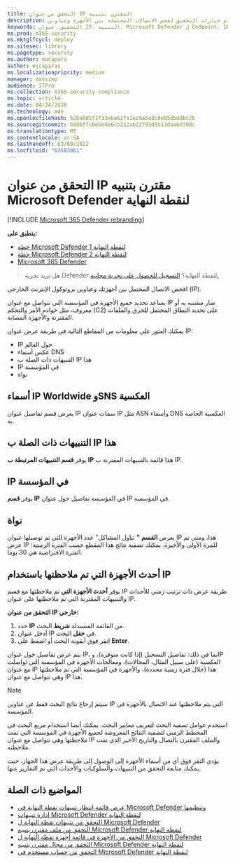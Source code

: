 ```yaml
---
title: التحقق من عنوان IP المقترن بتنبيه
description: استخدم خيارات التحقيق لفحص الاتصالات المحتملة بين الأجهزة وعناوين IP الخارجية.
keywords: التحقيق، عنوان IP، التنبيه، Microsoft Defender ل Endpoint، IP الخارجي
ms.prod: m365-security
ms.mktglfcycl: deploy
ms.sitesec: library
ms.pagetype: security
ms.author: macapara
author: mjcaparas
ms.localizationpriority: medium
manager: dansimp
audience: ITPro
ms.collection: m365-security-compliance
ms.topic: article
ms.date: 04/24/2018
ms.technology: mde
ms.openlocfilehash: b20a8d5f1f33ebe62fa1ec9a5e8c8e05dbddbc2b
ms.sourcegitcommit: bdd6ffc6ebe4e6cb212ab22793d9513dae6d798c
ms.translationtype: MT
ms.contentlocale: ar-SA
ms.lasthandoff: 03/08/2022
ms.locfileid: "63583061"
---
```

# <a name="investigate-an-ip-address-associated-with-a-microsoft-defender-for-endpoint-alert"></a>التحقق من عنوان IP مقترن بتنبيه Microsoft Defender لنقطة النهاية

[!INCLUDE [Microsoft 365 Defender rebranding](../../includes/microsoft-defender.md)]


**ينطبق على:**
- [خطة Microsoft Defender لنقطة النهاية 1](https://go.microsoft.com/fwlink/p/?linkid=2154037)
- [خطة Microsoft Defender لنقطة النهاية 2](https://go.microsoft.com/fwlink/p/?linkid=2154037)
- [Microsoft 365 Defender](https://go.microsoft.com/fwlink/?linkid=2118804)


> هل تريد تجربة Defender لنقطة النهاية؟ [التسجيل للحصول على تجربة مجانية.](https://signup.microsoft.com/create-account/signup?products=7f379fee-c4f9-4278-b0a1-e4c8c2fcdf7e&ru=https://aka.ms/MDEp2OpenTrial?ocid=docs-wdatp-investigateip-abovefoldlink)

افحص الاتصال المحتمل بين أجهزتك وعناوين بروتوكول الإنترنت الخارجي (IP).

يساعد تحديد جميع الأجهزة في المؤسسة التي تتواصل مع عنوان IP ضار مشتبه به أو معروف، مثل خوادم الأمر والتحكم (C2) على تحديد النطاق المحتمل للخرق والملفات المقترنة والأجهزة المصابة.

يمكنك العثور على معلومات من المقاطع التالية في طريقة عرض عنوان IP:

- IP حول العالم
- عكس أسماء DNS
- التنبيهات ذات الصلة ب IP هذا
- IP في المؤسسة
- نواة

## <a name="ip-worldwide-and-reverse-dns-names"></a>أسماء IP Worldwide وSNS العكسية

يعرض قسم تفاصيل عنوان IP سمات عنوان IP مثل ASN وأسماء DNS العكسية الخاصة به.

## <a name="alerts-related-to-this-ip"></a>التنبيهات ذات الصلة ب IP هذا

يوفر **قسم التنبيهات المرتبطة ب IP** هذا قائمة بالتنبيهات المقترنة ب IP.

## <a name="ip-in-organization"></a>IP في المؤسسة

يوفر **قسم IP** في المؤسسة تفاصيل حول عنوان IP في المؤسسة.

## <a name="prevalence"></a>نواة

يعرض **القسم "** تناول المشاكل" عدد الأجهزة التي تم توصيلها عنوان IP هذا، ومتى تم عرض IP للمرة الأولى والأخيرة. يمكنك تصفية نتائج هذا المقطع حسب الفترة الزمنية؛ الفترة الافتراضية هي 30 يوما.

## <a name="most-recent-observed-devices-with-ip"></a>أحدث الأجهزة التي تم ملاحظتها باستخدام IP

يوفر **أحدث الأجهزة التي** تم ملاحظتها مع قسم IP طريقة عرض ذات ترتيب زمني للأحداث والتنبيهات المقترنة التي تم ملاحظتها على عنوان IP.

**التحقق من عنوان IP خارجي:**

1. حدد **IP** من القائمة المنسدلة **شريط** البحث.
2. أدخل عنوان IP في **حقل** البحث.
3. انقر فوق أيقونة البحث أو اضغط على **Enter**.

يتم عرض تفاصيل حول عنوان IP، بما في ذلك: تفاصيل التسجيل (إذا كانت متوفرة)، وIP العكسية (على سبيل المثال، المجالات)، ومعالجات الأجهزة في المؤسسة التي تواصلت مع عنوان IP هذا (خلال فترة زمنية محددة)، والأجهزة في المؤسسة التي تم ملاحظتها وهي تتواصل مع عنوان IP هذا.

> [!NOTE]
> سيتم إرجاع نتائج البحث فقط عن عناوين IP التي يتم ملاحظتها عند الاتصال بالأجهزة في المؤسسة.

استخدم عوامل تصفية البحث لتعريف معايير البحث. يمكنك أيضا استخدام مربع البحث في المخطط الزمني لتصفية النتائج المعروضة لجميع الأجهزة في المؤسسة التي تمت ملاحظتها وهي تتواصل مع عنوان IP والملف المقترن بالتصال والتاريخ الأخير الذي تمت ملاحظته.

يؤدي النقر فوق أي من أسماء الأجهزة إلى الوصول إلى طريقة عرض هذا الجهاز، حيث يمكنك متابعة التحقق من التنبيهات والسلوكيات والأحداث التي تم التقارير عنها.

## <a name="related-topics"></a>المواضيع ذات الصلة

- [عرض قائمة انتظار تنبيهات نقطة النهاية في Microsoft Defender وتنظيمها](alerts-queue.md)
- [إدارة تنبيهات Microsoft Defender لنقطة النهاية](manage-alerts.md)
- [التحقق من تنبيهات نقطة النهاية ل Microsoft Defender](investigate-alerts.md)
- [التحقق من ملف مقترن بتنبيه Microsoft Defender لنقطة النهاية](investigate-files.md)
- [التحقق من الأجهزة في قائمة أجهزة نقطة النهاية ل Microsoft Defender](investigate-machines.md)
- [التحقق من مجال مقترن بتنبيه Microsoft Defender لنقطة النهاية](investigate-domain.md)
- [التحقق من حساب مستخدم في Microsoft Defender لنقطة النهاية](investigate-user.md)
